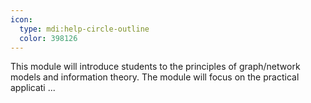 ```yaml
---
icon:
  type: mdi:help-circle-outline
  color: 398126
---
```


This module will introduce students to the principles of graph/network models and information theory. The module will focus on the practical applicati ... 
